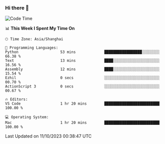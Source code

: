 ### Hi there 👋


<!--START_SECTION:waka-->
![Code Time](http://img.shields.io/badge/Code%20Time-1%2C194%20hrs%2013%20mins-blue)

📊 **This Week I Spent My Time On** 

```text
🕑︎ Time Zone: Asia/Shanghai

💬 Programming Languages: 
Python                   53 mins             █████████████████░░░░░░░░   66.38 % 
Text                     13 mins             ████░░░░░░░░░░░░░░░░░░░░░   16.56 % 
Assembly                 12 mins             ████░░░░░░░░░░░░░░░░░░░░░   15.54 % 
Ezhil                    0 secs              ░░░░░░░░░░░░░░░░░░░░░░░░░   00.70 % 
ActionScript 3           0 secs              ░░░░░░░░░░░░░░░░░░░░░░░░░   00.67 % 

🔥 Editors: 
VS Code                  1 hr 20 mins        █████████████████████████   100.00 % 

💻 Operating System: 
Mac                      1 hr 20 mins        █████████████████████████   100.00 % 
```


 Last Updated on 11/10/2023 00:38:47 UTC
<!--END_SECTION:waka-->

<!--
**SillyPasty/SillyPasty** is a ✨ _special_ ✨ repository because its `README.md` (this file) appears on your GitHub profile.

Here are some ideas to get you started:

- 🔭 I’m currently working on ...
- 🌱 I’m currently learning ...
- 👯 I’m looking to collaborate on ...
- 🤔 I’m looking for help with ...
- 💬 Ask me about ...
- 📫 How to reach me: ...
- 😄 Pronouns: ...
- ⚡ Fun fact: ...
-->


